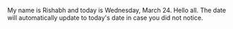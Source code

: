 My name is Rishabh and today is Wednesday, March 24. Hello all. The date will automatically update to today's date in case you did not notice.
